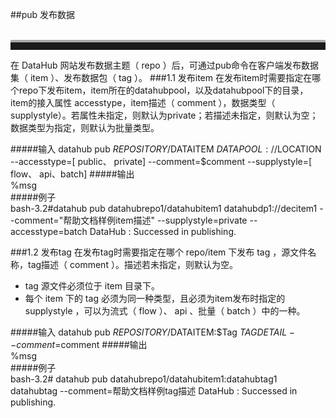 ##pub  发布数据   
<br>
<hr style=" height:12px;border:none;border-top:4px solid #A9A9A9;" />     
在 DataHub 网站发布数据主题（ repo ）后，可通过pub命令在客户端发布数据集（ item ）、发布数据包（ tag ）。
###1.1 发布item
在发布item时需要指定在哪个repo下发布item，item所在的datahubpool，以及datahubpool下的目录，item的接入属性 accesstype，item描述（ comment ），数据类型（ supplystyle）。若属性未指定，则默认为private；若描述未指定，则默认为空；数据类型为指定，则默认为批量类型。    
 
#####输入
	datahub pub $REPOSITORY/$DATAITEM $DATAPOOL://$LOCATION --accesstype=[ public、 private]  --comment=$comment   --supplystyle=[ flow、 api、batch]
#####输出  
    %msg       	
#####例子  
    bash-3.2#datahub pub datahubrepo1/datahubitem1 datahubdp1://decitem1 --comment="帮助文档样例item描述" --supplystyle=private --accesstype=batch
	DataHub : Successed in publishing.  


###1.2 发布tag
在发布tag时需要指定在哪个 repo/item 下发布 tag ，源文件名称，tag描述（  comment ）。描述若未指定，则默认为空。      

* tag 源文件必须位于 item 目录下。  
* 每个 item 下的 tag 必须为同一种类型，且必须为item发布时指定的 supplystyle ，可以为流式（ flow ）、 api 、批量（ batch ）中的一种。
 

#####输入
	datahub pub $REPOSITORY/$DATAITEM:$Tag $TAGDETAIL --comment=$comment
#####输出  
    %msg       	
#####例子  
    bash-3.2# datahub pub datahubrepo1/datahubitem1:datahubtag1 datahubtag --comment=帮助文档样例tag描述
	DataHub : Successed in publishing.  

